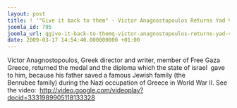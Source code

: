 ```yaml
---
layout: post
title: ! '"Give it back to them" - Victor Anagnostopoulos Returns Yad Vashem Medal'
joomla_id: 795
joomla_url: qgive-it-back-to-themq-victor-anagnostopoulos-returns-yad-vashem-medal
date: 2009-03-17 14:54:40.000000000 +01:00
---
```

Victor Anagnostopoulos, Greek director and writer, member of Free Gaza Greece, returned the medal and the diploma which the state of israel  gave to him, because his father saved a famous Jewish family (the <br />Benrubee family) during the Nazi occupation of Greece in World War II. See the video:  <a href="http://video.google.com/videoplay?docid=3331989905118133328"><span style="text-decoration: underline;"><span style="color: #0000ff;">http://video.google.com/videoplay?docid=3331989905118133328</span></span></a>
